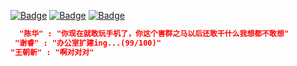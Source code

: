 [![Badge](https://img.shields.io/badge/Github-D4rKCN-%234D67df.svg?style=flat-square)](https://github.com/D4rKCN/D4rKCN/)
[![Badge](https://img.shields.io/badge/QQ-592051128-%231298ef.svg?style=flat-square)](https://qm.qq.com/cgi-bin/qm/qr?k=hG8IECQC6D5qERTsFdX-u7BEl4gMe4GF&noverify=0)
[![Badge](https://img.shields.io/badge/Bilibili-D4rK__-%23FF4D99.svg?style=flat-square)](https://b23.tv/A6CdRzF)

```json
  "陈华" : "你现在就敢玩手机了，你这个害群之马以后还敢干什么我想都不敢想"
 "谢睿" : "办公室扩建ing...(99/100)"
"王朝新" : "啊对对对"
```
